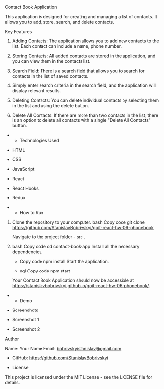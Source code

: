 Contact Book Application

This application is designed for creating and managing a list of contacts. It
allows you to add, store, search, and delete contacts.

Key Features

1. Adding Contacts: The application allows you to add new contacts to the list.
   Each contact can include a name, phone number.

2. Storing Contacts: All added contacts are stored in the application, and you
   can view them in the contacts list.

3. Search Field: There is a search field that allows you to search for contacts
   in the list of saved contacts.
4. Simply enter search criteria in the search field, and the application will
   display relevant results.

5. Deleting Contacts: You can delete individual contacts by selecting them in
   the list and using the delete button.
6. Delete All Contacts: If there are more than two contacts in the list, there
   is an option to delete all contacts with a single "Delete All Contacts"
   button.

- - Technologies Used

- HTML
- CSS
- JavaScript
- React
- React Hooks
- Redux

- - How to Run

1. Clone the repository to your computer. bash Copy code git clone
   https://github.com/StanislavBobrivskyi/goit-react-hw-06-phonebook

   Navigate to the project folder - src .

2. bash Copy code cd contact-book-app Install all the necessary dependencies.

   - Copy code npm install Start the application.

   - sql Copy code npm start

   Your Contact Book Application should now be accessible at
   https://stanislavbobrivskyi.github.io/goit-react-hw-06-phonebook/.

- - Demo

- Screenshots

- Screenshot 1

- Screenshot 2

Author

Name: Your Name Email: bobrivskyistanislav@gmail.com

- GitHub: https://github.com/StanislavBobrivskyi

- License

This project is licensed under the MIT License - see the LICENSE file for
details.
